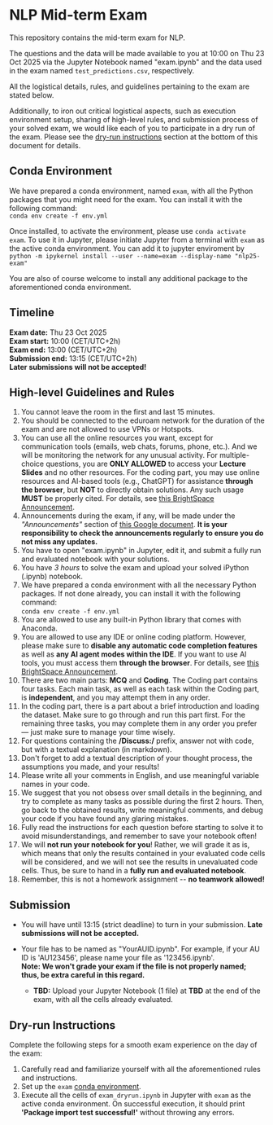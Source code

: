 # NLP Mid-term Exam

This repository contains the mid-term exam for NLP.

The questions and the data will be made available to you at 10:00 on Thu 23 Oct 2025 via the Jupyter Notebook named "exam.ipynb" and the data used in the exam named `test_predictions.csv`, respectively.

All the logistical details, rules, and guidelines pertaining to the exam are stated below.

Additionally, to iron out critical logistical aspects, such as execution environment setup, sharing of high-level rules, and submission process of your solved exam, we would like each of you to participate in a dry run of the exam. Please see the [dry-run instructions](#Dry-run-Instructions) section at the bottom of this document for details.

## Conda Environment
We have prepared a conda environment, named `exam`, with all the Python packages that you might need for the exam. You can install it with the following command:   
`conda env create -f env.yml`

Once installed, to activate the environment, please use `conda activate exam`. To use it in Jupyter, please initiate Jupyter from a terminal with `exam` as the active conda environment. You can add it to jupyter enviroment by `python -m ipykernel install --user --name=exam --display-name "nlp25-exam"`

You are also of course welcome to install any additional package to the aforementioned conda environment.   


## Timeline
**Exam date:** Thu 23 Oct 2025   
**Exam start:** 10:00 (CET/UTC+2h)   
**Exam end:** 13:00 (CET/UTC+2h)   
**Submission end:** 13:15 (CET/UTC+2h)  
**Later submissions will not be accepted!**

## High-level Guidelines and Rules

1. You cannot leave the room in the first and last 15 minutes.
2. You should be connected to the eduroam network for the duration of the exam and are not allowed to use VPNs or Hotspots.
3. You can use all the online resources you want, except for communication tools (emails, web chats, forums, phone, etc.). And we will be monitoring the network for any unusual activity. For multiple-choice questions, you are **ONLY ALLOWED** to access your **Lecture Slides** and no other resources. For the coding part, you may use online resources and AI-based tools (e.g., ChatGPT) for assistance **through the browser**, but **NOT** to directly obtain solutions. Any such usage **MUST** be properly cited. For details, see [this BrightSpace Announcement](https://brightspace.au.dk/d2l/le/news/184554/125780/view?ou=184554).
4. Announcements during the exam, if any, will be made under the *"Announcements"* section of [this Google document](https://docs.google.com/document/d/1kxqWgRJzLxqCzMKI5LK9_rt8modDNURijXmXJv_xOhw/edit?usp=sharing). **It is your responsibility to check the announcements regularly to ensure you do not miss any updates.**  
5. You have to open "exam.ipynb" in Jupyter, edit it, and submit a fully run and evaluated notebook with your solutions.
6. You have *3 hours* to solve the exam and upload your solved iPython (.ipynb) notebook.
7. We have prepared a conda environment with all the necessary Python packages. If not done already, you can install it with the following command:   
`conda env create -f env.yml`
8. You are allowed to use any built-in Python library that comes with Anaconda.
9. You are allowed to use any IDE or online coding platform. However, please make sure to **disable any automatic code completion features** as well as **any AI agent modes within the IDE**. If you want to use AI tools, you must access them **through the browser**. For details, see [this BrightSpace Announcement](https://brightspace.au.dk/d2l/le/news/184554/125780/view?ou=184554).
10. There are two main parts: **MCQ** and **Coding**. The Coding part contains four tasks. Each main task, as well as each task within the Coding part, is **independent**, and you may attempt them in any order.
11. In the coding part, there is a part about a brief introduction and loading the dataset. Make sure to go through and run this part first. For the remaining three tasks, you may complete them in any order you prefer — just make sure to manage your time wisely.
12. For questions containing the **/Discuss:/** prefix, answer not with code, but with a textual explanation (in markdown).
13. Don't forget to add a textual description of your thought process, the assumptions you made, and your results!
14. Please write all your comments in English, and use meaningful variable names in your code.
15. We suggest that you not obsess over small details in the beginning, and try to complete as many tasks as possible during the first 2 hours. Then, go back to the obtained results, write meaningful comments, and debug your code if you have found any glaring mistakes.
16. Fully read the instructions for each question before starting to solve it to avoid misunderstandings, and remember to save your notebook often!
17. We will **not run your notebook for you**! Rather, we will grade it as is, which means that only the results contained in your evaluated code cells will be considered, and we will not see the results in unevaluated code cells. Thus, be sure to hand in a **fully run and evaluated notebook**.
18. Remember, this is not a homework assignment -- **no teamwork allowed!**

## Submission
* You will have until 13:15 (strict deadline) to turn in your submission. **Late submissions will not be accepted.**

* Your file has to be named as "YourAUID.ipynb". For example, if your AU ID is 'AU123456', please name your file as '123456.ipynb'.   
   **Note: We won't grade your exam if the file is not properly named; thus, be extra careful in this regard.**   
   * **TBD:** Upload your Jupyter Notebook (1 file) at **TBD** at the end of the exam, with all the cells already evaluated. 
   <!--* Multiple submissions are allowed. We will only consider the **latest** submission before the deadline and ignore all other previous submissions.-->

## Dry-run Instructions

Complete the following steps for a smooth exam experience on the day of the exam:
1. Carefully read and familiarize yourself with all the aforementioned rules and instructions.
2. Set up the `exam` [conda environment](#Conda-Environment).
3. Execute all the cells of `exam_dryrun.ipynb` in Jupyter with `exam` as the active conda environment. On successful execution, it should print **'Package import test successful!'** without throwing any errors.
